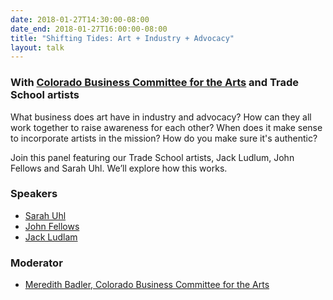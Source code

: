 ```yaml
---
date: 2018-01-27T14:30:00-08:00
date_end: 2018-01-27T16:00:00-08:00
title: "Shifting Tides: Art + Industry + Advocacy"
layout: talk
---
```


### With [Colorado Business Committee for the Arts](http://cbca.org/) and Trade School artists

What business does art have in industry and advocacy? How can they all work together to raise awareness for each other? When does it make sense to incorporate artists in the mission? How do you make sure it's authentic? 

Join this panel featuring our Trade School artists, Jack Ludlum, John Fellows and Sarah Uhl. We’ll explore how this works.

### Speakers
- [Sarah Uhl](http://sarahuhl.com/)
- [John Fellows](http://johnfellowsart.com/)
- [Jack Ludlam](http://www.jackludlam.com/)

### Moderator
- [Meredith Badler, Colorado Business Committee for the Arts](http://cbca.org/)

